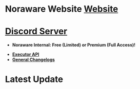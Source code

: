 
# Noraware Website **[Website](https://noraware.xyz)**
# **[Discord Server](https://discord.gg/7zeRmJ38R8)**
- **Noraware Internal: Free (Limited) or Premium (Full Access)!**
* **[Executor API](api/readme.md)**
* **[General Changelogs](api/changelogs.md)**

# Latest Update
